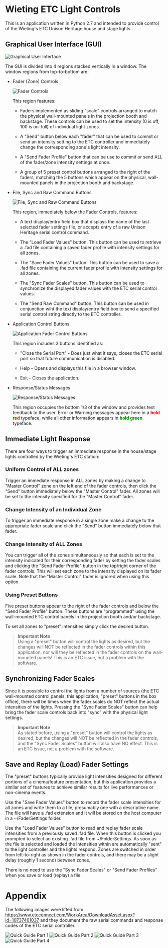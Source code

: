 # Wieting ETC Light Controls

This is an application written in Python 2.7 and intended to provide control of the Wieting's ETC Unison Heritage house and stage lights.

## Graphical User Interface (GUI)

![Graphical User Interface](/ETC_Light_Control_GUI.png "Graphical User Interface")

The GUI is divided into 4 regions stacked vertically in a window. The window regions from top-to-bottom are:

*   Fader (Zone) Controls

    ![Fader Controls](/ETC_Light_Control_GUI_Region_1.png "Graphical User Interface")

    This region features:

    *   Faders implemented as sliding "scale" controls arranged to match the physical wall-mounted panels in the projection booth and backstage. These controls can be used to set the intensity (0 is off, 100 is on-full) of individual light zones.

    *   A "Send" button below each "fader" that can be used to commit or send an intensity setting to the ETC controller and immediately change the corresponding zone's light intensity.

    *   A "Send Fader Profile" button that can be use to commit or send ALL of the fader/zone intensity settings at once.

    *   A group of 5 preset control buttons arranged to the right of the faders, matching the 5 buttons which appear on the physical, wall-mounted panels in the projection booth and backstage.

*   File, Sync and Raw Command Buttons

    ![File, Sync and Raw Command Buttons](/ETC_Light_Control_GUI_Region_2.png "Graphical User Interface")

    This region, immediately below the Fader Controls, features:

    *   A text display/entry field box that displays the name of the last selected fader settings file, or accepts entry of a raw Unison Heritage serial control command.

    *   The "Load Fader Values" button. This button can be used to retrieve a .fad file containing a saved fader profile with intensity settings for all zones.

    *   The "Save Fader Values" button. This button can be used to save a .fad file containing the current fader profile with intensity settings for all zones.

    *   The "Sync Fader Scales" button. This button can be used to synchronize the displayed fader values with the ETC serial control values.

    *   The "Send Raw Command" button. This button can be used in conjunction wiht the text display/entry field box to send a specified serial control string directly to the ETC controller.

*   Application Control Buttons

    ![Application Fader Control Buttons](/ETC_Light_Control_GUI_Region_3.png "Graphical User Interface")

    This region includes 3 buttons identified as:

    *   "Close the Serial Port" - Does just what it says, closes the ETC serial port so that future communication is disabled.

    *   Help - Opens and displays this file in a browser window.

    *   Exit - Closes the application.

*   Response/Status Messages

    ![Response/Status Messages](/ETC_Light_Control_GUI_Region_4.png "Graphical User Interface")

    This region occupies the bottom 1/3 of the window and provides text feedback to the user. Error or Warning messages appear here in a **<span style="color:red">bold red</span>** typeface, while all other information appears in **<span style="color:green">bold green</span>** typeface.

## Immediate Light Response
There are four ways to trigger an immediate response in the house/stage lights controlled by the Wieting's ETC station:

### Uniform Control of ALL zones
Trigger an immediate response in ALL zones by making a change to "Master Control" zone on the left end of the fader controls, then click the "Send" button immediately below the "Master Control" fader.  All zones will be set to the intensity specified for the "Master Control" fader.

### Change Intensity of an Individual Zone
To trigger an immediate response in a single zone make a change to the appropriate fader scale and click the "Send" button immediately below that fader.

### Change Intensity of ALL Zones
You can trigger all of the zones simultaneously so that each is set to the intensity indicated for their corresponding fader by setting the fader scales and clicking the "Send Fader Profile" button in the top/right corner of the fader controls.  This will set each zone to the intensity displayed on its fader scale.  Note that the "Master Control" fader is ignored when using this option.

### Using Preset Buttons
Five preset buttons appear to the right of the fader controls and below the "Send Fader Profile" button.  These buttons are "programmed" using the wall-mounted ETC control panels in the projection booth and/or backstage.  

To set all zones to "preset" intensities simply click the desired button.

>**Important Note**  
  Using a "preset" button will control the lights as desired, but the changes will NOT be reflected in the fader controls within this application, nor will they be reflected in the fader controls on the wall-mounted panels!  This is an ETC issue, not a problem with the software.  

## Synchronizing Fader Scales
Since it is possible to control the lights from a number of sources (the ETC wall-mounted control panels, this application, "preset" buttons in the box office), there will be times when the fader scales do NOT reflect the actual intensities of the lights.  Pressing the "Sync Fader Scales" button can help bring the fader scale controls back into "sync" with the physical light settings.

>**Important Note**  
  As stated before, using a "preset" button will control the lights as desired, but the changes will NOT be reflected in the fader controls, and the "Sync Fader Scales" button will also have NO effect. This is an ETC issue, not a problem with the software.

## Save and Replay (Load) Fader Settings
The "preset" buttons typically provide light intensities designed for different portions of a cinema/feature presentation, but this application provides a similar set of features to achieve similar results for live performances or non-cinema events.  

Use the "Save Fader Values" button to record the fader scale intensities for all zones and write them to a file, presumably one with a descriptive name.  The file will have a .fad extension and it will be stored on the host computer in a ~/FaderSettings folder.

Use the "Load Fader Values" button to read and replay fader scale intensities from a previously saved .fad file.  When this button is clicked you prompted to select an existing .fad file from ~/FolderSettings.  As soon as the file is selected and loaded the intensities within are automatically "sent" to the light controller and the lights respond.  Zones are switched in order from left-to-right as shown in the fader controls, and there may be a slight delay (roughly 1 second) between zones.

There is no need to use the "Sync Fader Scales" or "Send Fader Profiles" when you save or load (replay) a file.  

# Appendix
The following images were lifted from https://www.etcconnect.com/WorkArea/DownloadAsset.aspx?id=10737461037 and they document the raw serial commands and response codes of the ETC serial controller.

![Quick Guide Part 1](/ETC_Quick_Guide_1.png "Quick Guide")
![Quick Guide Part 2](/ETC_Quick_Guide_2.png "Quick Guide")
![Quick Guide Part 3](/ETC_Quick_Guide_3.png "Quick Guide")
![Quick Guide Part 4](/ETC_Quick_Guide_4.png "Quick Guide")
